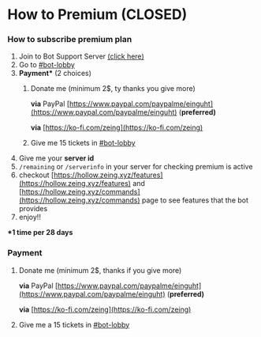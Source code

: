 # How to Premium (CLOSED)

### How to subscribe premium plan

1. Join to Bot Support Server [(click here)](https://discord.gg/zTcaPARjfb)
2. Go to [#bot-lobby](https://discord.gg/zTcaPARjfb)
3. **Payment\*** (2 choices)
   1.  Donate me (minimum 2$, ty thanks you give more)

       **via** PayPal [https://www.paypal.com/paypalme/einguht](https://www.paypal.com/paypalme/einguht) (**preferred)**&#x20;

       **via** [https://ko-fi.com/zeing](https://ko-fi.com/zeing)
   2. Give me 15 tickets in [#bot-lobby](https://discord.gg/zTcaPARjfb)
4. Give me your **server id**
5. `/remaining` or `/serverinfo` in your server for checking premium is active
6. checkout [https://hollow.zeing.xyz/features](https://hollow.zeing.xyz/features) and  [https://hollow.zeing.xyz/commands](https://hollow.zeing.xyz/commands) page to see features that the bot provides
7.  enjoy!!



**\*1 time per 28 days**



### **Payment**

1.  Donate me (minimum 2$, thanks if you give more)

    **via** PayPal [https://www.paypal.com/paypalme/einguht](https://www.paypal.com/paypalme/einguht) (**preferred)**&#x20;

    **via** [https://ko-fi.com/zeing](https://ko-fi.com/zeing)
2. Give me a 15 tickets in [#bot-lobby](https://discord.gg/zTcaPARjfb)
